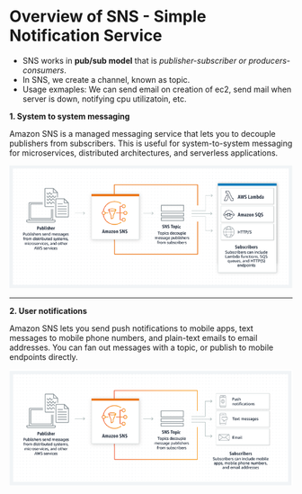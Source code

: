 # Overview of SNS - Simple Notification Service


- SNS works in **pub/sub model** that is *publisher-subscriber or producers-consumers*.
- In SNS, we create a channel, known as topic.
- Usage exmaples: We can send email on creation of ec2, send mail when server is down, notifying 		cpu utilizatoin, etc.



**1. System to system messaging**

Amazon SNS is a managed messaging service that lets you to decouple publishers from subscribers. This is useful for system-to-system messaging for microservices, distributed architectures, and serverless applications.

![Security group](images/system-to-system-messaging.png)



---



**2. User notifications**

Amazon SNS lets you send push notifications to mobile apps, text messages to mobile phone numbers, and plain-text emails to email addresses. You can fan out messages with a topic, or publish to mobile endpoints directly.


![Security group](images/user-notifications.png)
